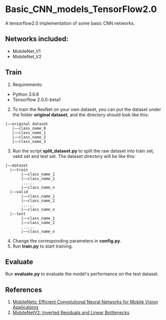 # Basic_CNN_models_TensorFlow2.0
A tensorflow2.0 implementation of some basic CNN networks.

## Networks included:
+ MobileNet_V1
+ MobileNet_V2

## Train
1. Requirements:
+ Python 3.6.8
+ Tensorflow 2.0.0-beta1
2. To train the ResNet on your own dataset, you can put the dataset under the folder **original dataset**, and the directory should look like this:
```
|——original dataset
   |——class_name_0
   |——class_name_1
   |——class_name_2
   |——class_name_3
```
3. Run the script **split_dataset.py** to split the raw dataset into train set, valid set and test set. The dataset directory will be like this:
 ```
|——dataset
   |——train
        |——class_name_1
        |——class_name_2
        ......
        |——class_name_n
   |——valid
        |——class_name_1
        |——class_name_2
        ......
        |——class_name_n
   |—-test
        |——class_name_1
        |——class_name_2
        ......
        |——class_name_n
```
4. Change the corresponding parameters in **config.py**.
5. Run **train.py** to start training.
## Evaluate
Run **evaluate.py** to evaluate the model's performance on the test dataset.

## References
1. [MobileNets: Efficient Convolutional Neural Networks for Mobile Vision Applications](https://arxiv.org/abs/1704.04861)
2. [MobileNetV2: Inverted Residuals and Linear Bottlenecks](https://arxiv.org/abs/1801.04381)